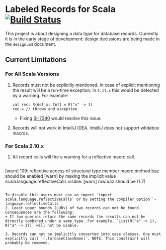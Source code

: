 Labeled Records for Scala [![Build Status](https://travis-ci.org/vjovanov/refined-records.png?branch=master)](https://travis-ci.org/vjovanov/refined-records)
================================================

This project is about designing a data type for database records. Currently it is in the early stage of development: design decissions are being made in the `design.md` document.

## Current Limitations
### For All Scala Versions

1. Records must not be explicitly mentioned. In case of explicit mentioning the result will be a run-time exception. In `2.11.x` this would be detected by a warning. For example:

   ```
   val rec: R{def x: Int} = R("x" -> 1)
   rec.x // throws and exception
   ```
   + Fixing [SI-7340](https://issues.scala-lang.org/browse/SI-7340) would resolve this issue.

2. Records will not work in IntelliJ IDEA. IntelliJ does not support whitebox macros.

### For Scala 2.10.x

1. All record calls will fire a warning for a reflective macro call.

   ```
[warn] 109: reflective access of structural type member macro method baz should be enabled
[warn] by making the implicit value scala.language.reflectiveCalls visible.
[warn]     row.baz should be (1.7)
   ```

   To disable this users must use an import `import scala.language.reflectiveCalls` or by setting the compiler option `-language:reflectiveCalls`.
2. Least upper bounds (LUBs) of two records can not be found. Consequences are the following:
   + If two queries return the same records the results can not be directly combined under a same type. For example, `List(R("a" -> 1), R("a" -> 2))` will not be usable.

3. Records can not be implicitly converted into case classes. One must explicitly call `r.to[CaseClassName]`. NOTE: This constraint will probably be removed.
